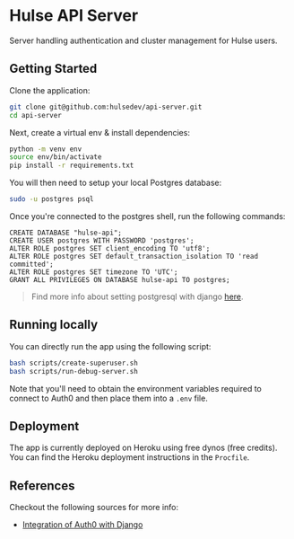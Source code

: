 # Hulse API Server
Server handling authentication and cluster management for Hulse users.

## Getting Started

Clone the application:

```bash
git clone git@github.com:hulsedev/api-server.git
cd api-server
```

Next, create a virtual env & install dependencies:
```bash
python -m venv env
source env/bin/activate
pip install -r requirements.txt
```

You will then need to setup your local Postgres database:
```bash
sudo -u postgres psql
```

Once you're connected to the postgres shell, run the following commands:
```postgresql
CREATE DATABASE "hulse-api";
CREATE USER postgres WITH PASSWORD 'postgres';
ALTER ROLE postgres SET client_encoding TO 'utf8';
ALTER ROLE postgres SET default_transaction_isolation TO 'read committed';
ALTER ROLE postgres SET timezone TO 'UTC';
GRANT ALL PRIVILEGES ON DATABASE hulse-api TO postgres;
```
> Find more info about setting postgresql with django [here](https://www.digitalocean.com/community/tutorials/how-to-use-postgresql-with-your-django-application-on-ubuntu-20-04).

## Running locally

You can directly run the app using the following script:
```bash
bash scripts/create-superuser.sh
bash scripts/run-debug-server.sh
```

Note that you'll need to obtain the environment variables required to connect to Auth0 and then place them into a `.env` file.

## Deployment

The app is currently deployed on Heroku using free dynos (free credits). You can find the Heroku deployment instructions in the `Procfile`.

## References

Checkout the following sources for more info:
- [Integration of Auth0 with Django](https://auth0.com/blog/django-authentication/) 
